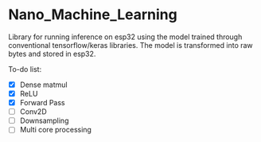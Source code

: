 # Nano_Machine_Learning

Library for running inference on esp32 using the model trained through conventional tensorflow/keras libraries. The model is transformed into raw bytes and stored in esp32.

To-do list:
- [x] Dense matmul
- [x] ReLU
- [x] Forward Pass
- [ ] Conv2D
- [ ] Downsampling
- [ ] Multi core processing
